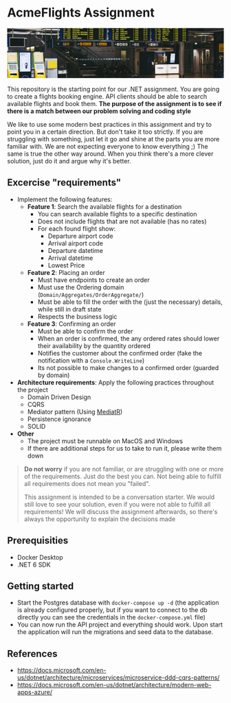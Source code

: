 # AcmeFlights Assignment

![alt text](/acmeflights-image.jpg)

This repository is the starting point for our .NET assignment. You are going to create a flights booking engine. API
clients should be able to search available flights and book them. **The purpose of the assignment is to see if there is
a match between our problem solving and coding style**

We like to use some modern best practices in this assignment and try to point you in a certain direction. But don't take
it too strictly. If you are struggling with something, just let it go and shine at the parts you are more familiar with.
We are not expecting everyone to know everything ;) The same is true the other way around. When you think there's a more
clever solution, just do it and argue why it's better.

## Excercise "requirements"

- Implement the following features:
    - **Feature 1**: Search the available flights for a destination
        - You can search available flights to a specific destination
        - Does not include flights that are not available (has no rates)
        - For each found flight show:
            - Departure airport code
            - Arrival airport code
            - Departure datetime
            - Arrival datetime
            - Lowest Price
    - **Feature 2**: Placing an order
        - Must have endpoints to create an order
        - Must use the Ordering domain (`Domain/Aggregates/OrderAggregate/`)
        - Must be able to fill the order with the (just the necessary) details, while still in draft state
        - Respects the business logic
    - **Feature 3**: Confirming an order
        - Must be able to confirm the order
        - When an order is confirmed, the any ordered rates should lower their availability by the quantity ordered
        - Notifies the customer about the confirmed order (fake the notification with a `Console.WriteLine`)
        - Its not possible to make changes to a confirmed order (guarded by domain)
- **Architecture requirements**: Apply the following practices throughout the project
    - Domain Driven Design
    - CQRS
    - Mediator pattern (Using [MediatR](https://github.com/jbogard/MediatR))
    - Persistence ignorance
    - SOLID
- **Other**
    - The project must be runnable on MacOS and Windows
    - If there are additional steps for us to take to run it, please write them down

> **Do not worry** if you are not familiar, or are struggling with one or more of the requirements. Just do the best you
> can. Not being able to fulfill all requirements does not mean you "failed".
>
> This assignment is intended to be a conversation starter. We would still love to see your solution, even if you were
> not able to fulfill all requirements! We will discuss the assignment afterwards, so there's always the opportunity to
> explain the decisions made

## Prerequisities

- Docker Desktop
- .NET 6 SDK

## Getting started

- Start the Postgres database with `docker-compose up -d` (the application is already configured properly, but if you
  want to connect to the db directly you can see the credentials in the `docker-compose.yml` file)
- You can now run the API project and everything should work. Upon start the application will run the migrations and
  seed data to the database.

## References

- https://docs.microsoft.com/en-us/dotnet/architecture/microservices/microservice-ddd-cqrs-patterns/
- https://docs.microsoft.com/en-us/dotnet/architecture/modern-web-apps-azure/
